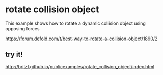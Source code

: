 # rotate collision object
This example shows how to rotate a dynamic collision object using opposing forces

https://forum.defold.com/t/best-way-to-rotate-a-collision-object/1890/2

## try it!
http://britzl.github.io/publicexamples/rotate_collision_object/index.html
